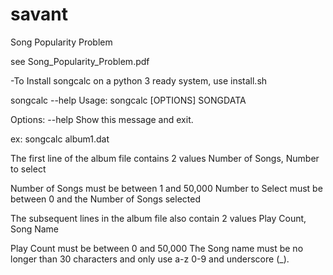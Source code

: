 # savant

Song Popularity Problem

see Song_Popularity_Problem.pdf

-To Install songcalc on a python 3 ready system, use install.sh

songcalc --help
Usage: songcalc [OPTIONS] SONGDATA

Options:
  --help  Show this message and exit.

ex: songcalc album1.dat

The first line of the album file contains 2 values
Number of Songs, Number to select

Number of Songs must be between 1 and 50,000
Number to Select must be between 0 and the Number of Songs selected

The subsequent lines in the album file also contain 2 values
Play Count, Song Name

Play Count must be between 0 and 50,000
The Song name must be no longer than 30 characters and only use a-z 0-9 and underscore (_).
